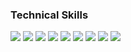 ### Technical Skills
<p>
<img src="https://img.shields.io/badge/python-306998?style=flat-square&logo=python&logoColor=white"/>
<img src="https://img.shields.io/badge/flask-444444?style=flat-square&logo=flask&logoColor=white"/>
<img src="https://img.shields.io/badge/docker-0db7ed?style=flat-square&logo=docker&logoColor=white"/>
<img src="https://img.shields.io/badge/mysql-00758f?style=flat-square&logo=mysql&logoColor=white"/>
<img src="https://img.shields.io/badge/redis-A41E11?style=flat-square&logo=redis&logoColor=white"/>
<img src="https://img.shields.io/badge/celery-95cd54?style=flat-square&logo=celery&logoColor=white"/>
<img src="https://img.shields.io/badge/postman-ff6c37?style=flat-square&logo=postman&logoColor=white"/>
<img src="https://img.shields.io/badge/notion-black?style=flat-square&logo=notion&logoColor=white"/>
<img src="https://img.shields.io/badge/tensorflow-FF6F00?style=flat-square&logo=tensorflow&logoColor=white"/>
</p>
